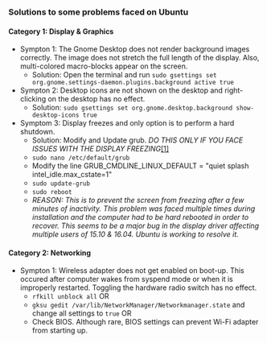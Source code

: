 ### Solutions to some problems faced on Ubuntu

#### Category 1: Display & Graphics
- Sympton 1: The Gnome Desktop does not render background images correctly. The image does not stretch the full length of the display. Also, multi-colored macro-blocks appear on the screen.
  - Solution: Open the terminal and run `sudo gsettings set org.gnome.settings-daemon.plugins.background active true`
- Sympton 2: Desktop icons are not shown on the desktop and right-clicking on the desktop has no effect.
  - Solution: `sudo gsettings set org.gnome.desktop.background show-desktop-icons true`
- Symptom 3: Display freezes and only option is to perform a hard shutdown.
  - Solution: Modify and Update grub. *DO THIS ONLY IF YOU FACE ISSUES WITH THE DISPLAY FREEZING*[[1]](http://askubuntu.com/questions/761706/ubuntu-15-10-and-16-04-keep-freezing-randomly)
  - `sudo nano /etc/default/grub`
  - Modify the line GRUB_CMDLINE_LINUX_DEFAULT = "quiet splash intel_idle.max_cstate=1"
  - `sudo update-grub`
  - `sudo reboot`
  - *REASON: This is to prevent the screen from freezing after a few minutes of inactivity. This problem was faced multiple times during installation and the computer had to be hard rebooted in order to recover. This seems to be a major bug in the display driver affecting multiple users of 15.10 & 16.04. Ubuntu is working to resolve it.* 

#### Category 2: Networking
- Sympton 1: Wireless adapter does not get enabled on boot-up. This occured after computer wakes from syspend mode or when it is improperly restarted. Toggling the hardware radio switch has no effect.
  - `rfkill unblock all` OR
  - `gksu gedit /var/lib/NetworkManager/Networkmanager.state` and change all settings to `true` OR
  - Check BIOS. Although rare, BIOS settings can prevent Wi-Fi adapter from starting up.
